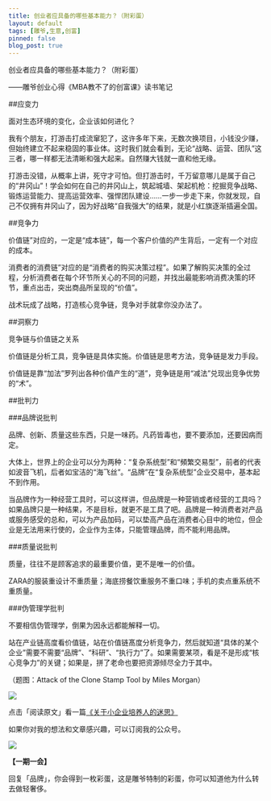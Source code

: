 ```yaml
---
title: 创业者应具备的哪些基本能力？（附彩蛋）
layout: default
tags: [雕爷,生意,创富]
pinned: false
blog_post: true
---
```


创业者应具备的哪些基本能力？（附彩蛋）

——雕爷创业心得《MBA教不了的创富课》读书笔记

##应变力

面对生态环境的变化，企业该如何进化？

我有个朋友，打游击打成流窜犯了，这许多年下来，无数次换项目，小钱没少赚，但始终建立不起来稳固的事业体。这时我们就会看到，无论“战略、运营、团队”这三者，哪一样都无法清晰和强大起来。自然赚大钱就一直和他无缘。

打游击没错，从概率上讲，死守才可怕。但打游击时，千万留意哪儿是属于自己的“井冈山”！学会如何在自己的井冈山上，筑起城墙、架起机枪：挖掘竞争战略、锻炼运营能力、提高运营效率、强悍团队建设……一步一步走下来，你就发现，自己不仅拥有井冈山了，因为好战略“自我强大”的结果，就是小红旗逐渐插遍全国。

##竞争力

价值链”对应的，一定是“成本链”，每一个客户价值的产生背后，一定有一个对应的成本。

消费者的消费链”对应的是“消费者的购买决策过程”。如果了解购买决策的全过程，分析消费者在每个环节所关心的不同的问题，并找出最能影响消费决策的环节，重点出击，突出商品所呈现的“价值”。

战术玩成了战略，打造核心竞争链，竞争对手就拿你没办法了。

##洞察力

竞争链与价值链之关系

价值链是分析工具，竞争链是具体实施。价值链是思考方法，竞争链是发力手段。

价值链是靠“加法”罗列出各种价值产生的“道”，竞争链是用“减法”兑现出竞争优势的“术”。


##批判力

###品牌说批判

品牌、创新、质量这些东西，只是一味药。凡药皆毒也，要不要添加，还要因病而定。

大体上，世界上的企业可以分为两种：“复杂系统型”和“頻繁交易型”，前者的代表如波音飞机，后者如宝洁的“海飞丝”。“品牌”在“复杂系统型”企业交易中，基本起不到作用。

当品牌作为一种经营工具时，可以这样讲，但品牌是一种营销或者经营的工具吗？如果品牌只是一种结果，不是目标，就更不是工具了吧。品牌是一种消费者对产品或服务感受的总和，可以为产品加码，可以垫高产品在消费者心目中的地位，但企业是无法用来行使的，企业作为主体，只能管理品牌，而不能利用品牌。

###质量说批判

质量，往往不是顾客追求的最重要价值，更不是唯一的价值。

ZARA的服装重设计不重质量；海底捞餐饮重服务不重口味；手机的卖点重系统不重质量。

###伪管理学批判

不要相信伪管理学，倒果为因永远都能解释一切。

站在产业链高度看价值链，站在价值链髙度分析竞争力，然后就知道“具体的某个企业”需要不需要“品牌”、“科研”、“执行力”了。如果需要某项，看是不是形成“核心竞争力”的关键；如果是，拼了老命也要把资源倾尽全力于其中。


（题图：Attack of the Clone Stamp Tool by Miles Morgan）

![](http://cnfeat.qiniudn.com/mHDSX.png)

点击「阅读原文」看一篇[《关于小企业培养人的迷思》](http://news.mydrivers.com/1/257/257262.htm)

如果你对我的想法和文章感兴趣，可以订阅我的公众号。

![](http://cnfeat.qiniudn.com/1000.png)

**【一期一会】**

回复「品牌」，你会得到一枚彩蛋，这是雕爷特制的彩蛋，你可以知道他为什么转去做轻奢侈。



